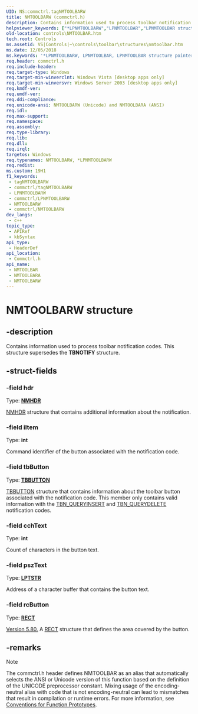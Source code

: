 ```yaml
---
UID: NS:commctrl.tagNMTOOLBARW
title: NMTOOLBARW (commctrl.h)
description: Contains information used to process toolbar notification codes. This structure supersedes the TBNOTIFY structure. (Unicode)
helpviewer_keywords: ["*LPNMTOOLBARW","LPNMTOOLBAR","LPNMTOOLBAR structure pointer [Windows Controls]","NMTOOLBAR","NMTOOLBAR structure [Windows Controls]","NMTOOLBARA","NMTOOLBARW","_win32_NMTOOLBAR","_win32_NMTOOLBAR_cpp","commctrl/LPNMTOOLBAR","commctrl/NMTOOLBAR","commctrl/NMTOOLBARA","commctrl/NMTOOLBARW","controls.NMTOOLBAR","controls._win32_NMTOOLBAR"]
old-location: controls\NMTOOLBAR.htm
tech.root: Controls
ms.assetid: VS|Controls|~\controls\toolbar\structures\nmtoolbar.htm
ms.date: 12/05/2018
ms.keywords: '*LPNMTOOLBARW, LPNMTOOLBAR, LPNMTOOLBAR structure pointer [Windows Controls], NMTOOLBAR, NMTOOLBAR structure [Windows Controls], NMTOOLBARA, NMTOOLBARW, _win32_NMTOOLBAR, _win32_NMTOOLBAR_cpp, commctrl/LPNMTOOLBAR, commctrl/NMTOOLBAR, commctrl/NMTOOLBARA, commctrl/NMTOOLBARW, controls.NMTOOLBAR, controls._win32_NMTOOLBAR'
req.header: commctrl.h
req.include-header: 
req.target-type: Windows
req.target-min-winverclnt: Windows Vista [desktop apps only]
req.target-min-winversvr: Windows Server 2003 [desktop apps only]
req.kmdf-ver: 
req.umdf-ver: 
req.ddi-compliance: 
req.unicode-ansi: NMTOOLBARW (Unicode) and NMTOOLBARA (ANSI)
req.idl: 
req.max-support: 
req.namespace: 
req.assembly: 
req.type-library: 
req.lib: 
req.dll: 
req.irql: 
targetos: Windows
req.typenames: NMTOOLBARW, *LPNMTOOLBARW
req.redist: 
ms.custom: 19H1
f1_keywords:
 - tagNMTOOLBARW
 - commctrl/tagNMTOOLBARW
 - LPNMTOOLBARW
 - commctrl/LPNMTOOLBARW
 - NMTOOLBARW
 - commctrl/NMTOOLBARW
dev_langs:
 - c++
topic_type:
 - APIRef
 - kbSyntax
api_type:
 - HeaderDef
api_location:
 - Commctrl.h
api_name:
 - NMTOOLBAR
 - NMTOOLBARA
 - NMTOOLBARW
---
```


# NMTOOLBARW structure


## -description

Contains information used to process toolbar notification codes. This structure supersedes the 
			<b>TBNOTIFY</b> structure.

## -struct-fields

### -field hdr

Type: <b><a href="/windows/desktop/api/richedit/ns-richedit-nmhdr">NMHDR</a></b>


<a href="/windows/desktop/api/richedit/ns-richedit-nmhdr">NMHDR</a> structure that contains additional information about the notification.

### -field iItem

Type: <b>int</b>

Command identifier of the button associated with the notification code.

### -field tbButton

Type: <b><a href="/windows/desktop/api/commctrl/ns-commctrl-tbbutton">TBBUTTON</a></b>


<a href="/windows/desktop/api/commctrl/ns-commctrl-tbbutton">TBBUTTON</a> structure that contains information about the toolbar button associated with the notification code. This member only contains valid information with the <a href="/windows/desktop/Controls/tbn-queryinsert">TBN_QUERYINSERT</a> and <a href="/windows/desktop/Controls/tbn-querydelete">TBN_QUERYDELETE</a> notification codes.

### -field cchText

Type: <b>int</b>

Count of characters in the button text.

### -field pszText

Type: <b><a href="/windows/desktop/WinProg/windows-data-types">LPTSTR</a></b>

Address of a character buffer that contains the button text.

### -field rcButton

Type: <b><a href="/windows/desktop/api/windef/ns-windef-rect">RECT</a></b>


<a href="/windows/desktop/Controls/common-control-versions">Version 5.80.</a> A <a href="/windows/desktop/api/windef/ns-windef-rect">RECT</a> structure that defines the area covered by the button.

## -remarks

> [!NOTE]
> The commctrl.h header defines NMTOOLBAR as an alias that automatically selects the ANSI or Unicode version of this function based on the definition of the UNICODE preprocessor constant. Mixing usage of the encoding-neutral alias with code that is not encoding-neutral can lead to mismatches that result in compilation or runtime errors. For more information, see [Conventions for Function Prototypes](/windows/win32/intl/conventions-for-function-prototypes).
